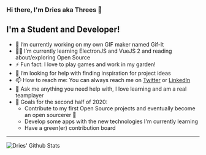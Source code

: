 ### Hi there, I'm Dries aka Threes 👋

## I'm a Student and Developer!

- :hammer: I’m currently working on my own GIF maker named Gif-It
- 👨‍🎓 I’m currently learning ElectronJS and VueJS 2 and reading about/exploring Open Source
- ⚡ Fun fact: I love to play games and work in my garden!
- 🤔 I’m looking for help with finding inspiration for project ideas
- 📫 How to reach me: You can always reach me on [Twitter](https://twitter.com/_droes_) or [LinkedIn](https://www.linkedin.com/in/dries-verelst/)
- 💬 Ask me anything you need help with, I love learning and am a real teamplayer
- :goal_net: Goals for the second half of 2020: 
    - Contribute to my first Open Source projects and eventually become an open sourcerer 🧙
    - Develop some apps with the new technologies I'm currently learning
    - Have a green(er) contribution board
---

<img align="left" alt="Dries' Github Stats" src="https://github-readme-stats.vercel.app/api/top-langs/?username=threes-was-taken&show_icons=true&hide_border=true" />
